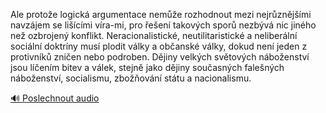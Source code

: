 
Ale protože logická argumentace nemůže rozhodnout mezi nejrůznějšími navzájem se lišícími víra-mi, pro řešení takových sporů nezbývá nic jiného než ozbrojený konflikt. Neracionalistické, neutilitaristické a neliberální sociální doktríny musí plodit války a občanské války, dokud není jeden z protivníků zničen nebo podroben. Dějiny velkých světových náboženství jsou líčením bitev a válek, stejně jako dějiny současných falešných náboženství, socialismu, zbožňování státu a nacionalismu.

[🔊 Poslechnout audio](/data/7-paragraphs/audio/chapter_35/para_008-Ale-protoe-logick-argumentace-neme-rozhodnout.mp3)
